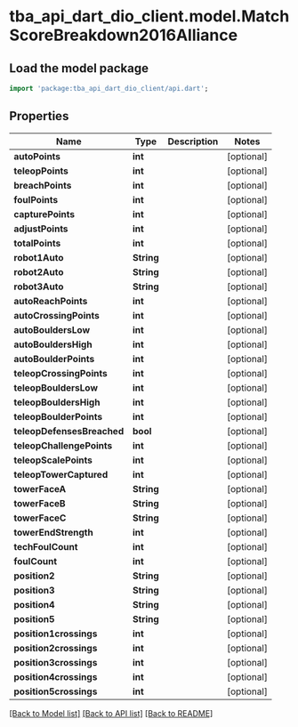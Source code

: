 # tba_api_dart_dio_client.model.MatchScoreBreakdown2016Alliance

## Load the model package
```dart
import 'package:tba_api_dart_dio_client/api.dart';
```

## Properties
Name | Type | Description | Notes
------------ | ------------- | ------------- | -------------
**autoPoints** | **int** |  | [optional] 
**teleopPoints** | **int** |  | [optional] 
**breachPoints** | **int** |  | [optional] 
**foulPoints** | **int** |  | [optional] 
**capturePoints** | **int** |  | [optional] 
**adjustPoints** | **int** |  | [optional] 
**totalPoints** | **int** |  | [optional] 
**robot1Auto** | **String** |  | [optional] 
**robot2Auto** | **String** |  | [optional] 
**robot3Auto** | **String** |  | [optional] 
**autoReachPoints** | **int** |  | [optional] 
**autoCrossingPoints** | **int** |  | [optional] 
**autoBouldersLow** | **int** |  | [optional] 
**autoBouldersHigh** | **int** |  | [optional] 
**autoBoulderPoints** | **int** |  | [optional] 
**teleopCrossingPoints** | **int** |  | [optional] 
**teleopBouldersLow** | **int** |  | [optional] 
**teleopBouldersHigh** | **int** |  | [optional] 
**teleopBoulderPoints** | **int** |  | [optional] 
**teleopDefensesBreached** | **bool** |  | [optional] 
**teleopChallengePoints** | **int** |  | [optional] 
**teleopScalePoints** | **int** |  | [optional] 
**teleopTowerCaptured** | **int** |  | [optional] 
**towerFaceA** | **String** |  | [optional] 
**towerFaceB** | **String** |  | [optional] 
**towerFaceC** | **String** |  | [optional] 
**towerEndStrength** | **int** |  | [optional] 
**techFoulCount** | **int** |  | [optional] 
**foulCount** | **int** |  | [optional] 
**position2** | **String** |  | [optional] 
**position3** | **String** |  | [optional] 
**position4** | **String** |  | [optional] 
**position5** | **String** |  | [optional] 
**position1crossings** | **int** |  | [optional] 
**position2crossings** | **int** |  | [optional] 
**position3crossings** | **int** |  | [optional] 
**position4crossings** | **int** |  | [optional] 
**position5crossings** | **int** |  | [optional] 

[[Back to Model list]](../README.md#documentation-for-models) [[Back to API list]](../README.md#documentation-for-api-endpoints) [[Back to README]](../README.md)


